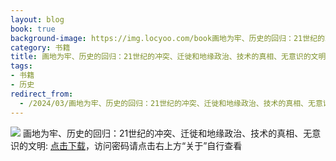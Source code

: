 ```yaml
---
layout: blog
book: true
background-image: https://img.locyoo.com/book画地为牢、历史的回归：21世纪的冲突、迁徙和地缘政治、技术的真相、无意识的文明.jpg
category: 书籍
title: 画地为牢、历史的回归：21世纪的冲突、迁徙和地缘政治、技术的真相、无意识的文明
tags:
- 书籍
- 历史
redirect_from:
  - /2024/03/画地为牢、历史的回归：21世纪的冲突、迁徙和地缘政治、技术的真相、无意识的文明/
---
```

![](https://img.locyoo.com/book画地为牢、历史的回归：21世纪的冲突、迁徙和地缘政治、技术的真相、无意识的文明.jpg)
画地为牢、历史的回归：21世纪的冲突、迁徙和地缘政治、技术的真相、无意识的文明: <a name = "ref1" href="https://url18.ctfile.com/f/50983618-1225827442-6d2107?p=3619">点击下载</a>，访问密码请点击右上方“关于”自行查看